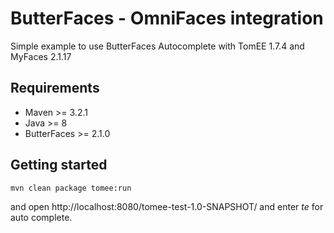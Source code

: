 # ButterFaces - OmniFaces integration

Simple example to use ButterFaces Autocomplete with TomEE 1.7.4 and MyFaces 2.1.17

## Requirements
* Maven >= 3.2.1
* Java >= 8
* ButterFaces >= 2.1.0

## Getting started

```
mvn clean package tomee:run
```

and open http://localhost:8080/tomee-test-1.0-SNAPSHOT/ and enter *te* for auto complete. 
